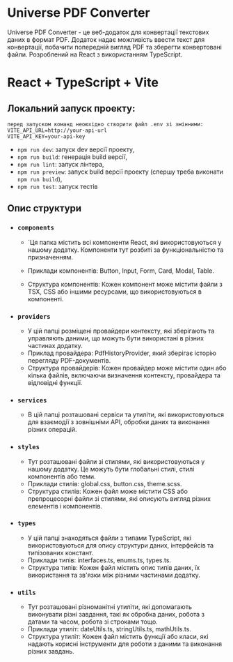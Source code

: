# Universe PDF Converter

Universe PDF Converter - це веб-додаток для конвертації текстових даних в формат PDF. Додаток надає можливість ввести текст для конвертації, побачити попередній вигляд PDF та зберегти конвертовані файли. Розроблений на React з використанням TypeScript.

# React + TypeScript + Vite

  ## Локальний запуск проекту:
  ```
  перед запуском команд неоюхідно створити файл .env зі змінними: 
  VITE_API_URL=http://your-api-url
  VITE_API_KEY=your-api-key
  ```
  - `npm run dev`: запуск dev версії проекту,
  - `npm run build`: генерація build версії,
  - `npm run lint`: запуск лінтера,
  - `npm run preview`: запуск build версії проекту (спершу треба виконати `npm run build`),
  - `npm run test`: запуск тестів


## Опис структури

- ### `components` 
  - `Ця папка містить всі компоненти React, які використовуються у нашому додатку. Компоненти тут розбиті за функціональністю та призначенням.
  
  - Приклади компонентів: Button, Input, Form, Card, Modal, Table.
  - Структура компонентів: Кожен компонент може містити файли з TSX, CSS або іншими ресурсами, що використовуються в компоненті.

- ### `providers`
  - У цій папці розміщені провайдери контексту, які зберігають та управляють даними, що можуть бути використані в різних частинах додатку.
  - Приклад провайдера: PdfHistoryProvider, який зберігає історію перегляду PDF-документів.
  - Структура провайдерів: Кожен провайдер може містити один або кілька файлів, включаючи визначення контексту, провайдера та відповідні функції.

- ### `services`
  - В цій папці розташовані сервіси та утиліти, які використовуються для взаємодії з зовнішніми API, обробки даних та виконання різних операцій.

- ### `styles`
  - Тут розташовані файли зі стилями, які використовуються у нашому додатку. Це можуть бути глобальні стилі, стилі компонентів або теми.
  - Приклади стилів: global.css, button.css, theme.scss.
  - Структура стилів: Кожен файл може містити CSS або препроцесорні файли зі стилями, які описують вигляд різних елементів і компонентів.

- ### `types`
  - У цій папці знаходяться файли з типами TypeScript, які використовуються для опису структури даних, інтерфейсів та типізованих констант.
  - Приклади типів: interfaces.ts, enums.ts, types.ts.
  - Структура типів: Кожен файл містить опис типів даних, їх використання та зв'язки між різними частинами додатку.

- ### `utils`
  - Тут розташовані різноманітні утиліти, які допомагають виконувати різні завдання, такі як обробка даних, робота з датами та часом, робота зі строками тощо.
  - Приклади утиліт: dateUtils.ts, stringUtils.ts, mathUtils.ts.
  - Структура утиліт: Кожен файл містить функції або класи, які надають корисні інструменти для роботи з даними та виконання різних завдань.